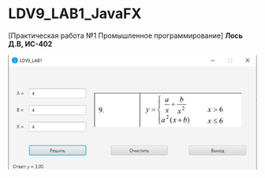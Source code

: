 # LDV9_LAB1_JavaFX
[Практическая работа №1 Промышленное программирование]
**Лось Д.В, ИС-402**

![Screenshot](Screenshot.png)
